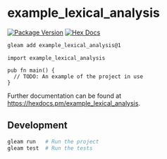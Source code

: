 # example_lexical_analysis

[![Package Version](https://img.shields.io/hexpm/v/example_lexical_analysis)](https://hex.pm/packages/example_lexical_analysis)
[![Hex Docs](https://img.shields.io/badge/hex-docs-ffaff3)](https://hexdocs.pm/example_lexical_analysis/)

```sh
gleam add example_lexical_analysis@1
```
```gleam
import example_lexical_analysis

pub fn main() {
  // TODO: An example of the project in use
}
```

Further documentation can be found at <https://hexdocs.pm/example_lexical_analysis>.

## Development

```sh
gleam run   # Run the project
gleam test  # Run the tests
```
